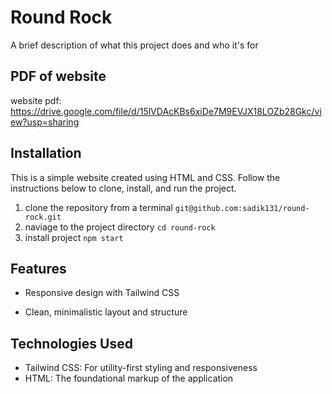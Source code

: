
# Round Rock

A brief description of what this project does and who it's for


## PDF of website

website pdf: https://drive.google.com/file/d/15lVDAcKBs6xiDe7M9EVJX18LOZb28Gkc/view?usp=sharing

## Installation

This is a simple website created using HTML and CSS. Follow the instructions below to clone, install, and run the project.

 1. clone the repository from a terminal `git@github.com:sadik131/round-rock.git`
 2. naviage to the project directory  `cd round-rock`
 3. install project `npm start`

## Features

* Responsive design with Tailwind CSS

* Clean, minimalistic layout and structure

## Technologies Used

* Tailwind CSS: For utility-first styling and responsiveness
* HTML: The foundational markup of the application
